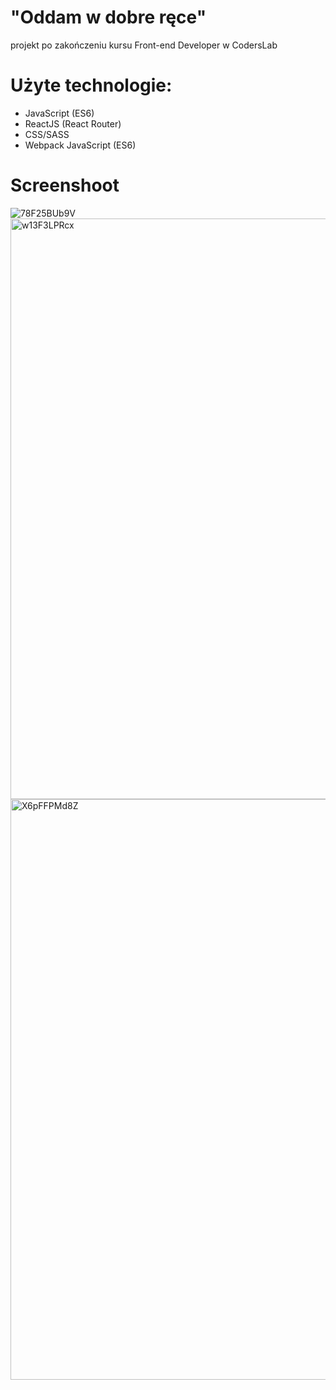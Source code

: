 # "Oddam w dobre ręce"
projekt po zakończeniu kursu Front-end Developer w CodersLab

# Użyte technologie:
- JavaScript (ES6)
- ReactJS (React Router)
- CSS/SASS
- Webpack JavaScript (ES6)

# Screenshoot
![78F25BUb9V](https://user-images.githubusercontent.com/81171876/161451796-11453ca7-abf9-4842-94bf-bb4f0475daf8.jpg)
<img width="929" alt="w13F3LPRcx" src="https://user-images.githubusercontent.com/81171876/161451802-6abfd03d-abbe-4bfc-ab9a-7c4c73af5563.png">
<img width="929" alt="X6pFFPMd8Z" src="https://user-images.githubusercontent.com/81171876/161451804-cd912343-491d-470a-b028-2b318e7118de.png">

